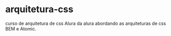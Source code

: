 # arquitetura-css
curso de arquitetura de css Alura da alura abordando as arquiteturas de css BEM e Atomic. 
